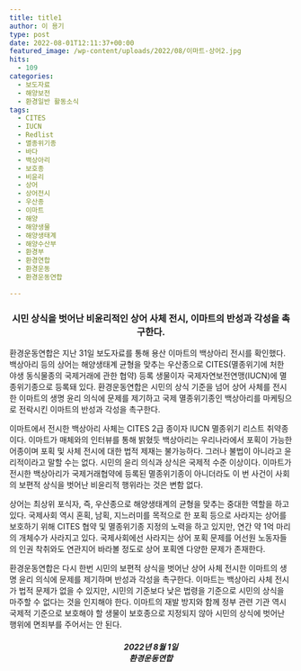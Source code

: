 ```yaml
---
title: title1
author: 이 용기
type: post
date: 2022-08-01T12:11:37+00:00
featured_image: /wp-content/uploads/2022/08/이마트-상어2.jpg
hits:
  - 109
categories:
  - 보도자료
  - 해양보전
  - 환경일반 활동소식
tags:
  - CITES
  - IUCN
  - Redlist
  - 멸종위기종
  - 바다
  - 백상아리
  - 보호종
  - 비윤리
  - 상어
  - 상어전시
  - 우산종
  - 이마트
  - 해양
  - 해양생물
  - 해양생태계
  - 해양수산부
  - 환경부
  - 환경연합
  - 환경운동
  - 환경운동연합

---
```

<h3 style="text-align: center;">
  시민 상식을 벗어난 비윤리적인 상어 사체 전시, 이마트의 반성과 각성을 촉구한다.
</h3>

환경운동연합은 지난 31일 보도자료를 통해 용산 이마트의 백상아리 전시를 확인했다. 백상아리 등의 상어는 해양생태계 균형을 맞추는 우산종으로 CITES(멸종위기에 처한 야생 동식물종의 국제거래에 관한 협약) 등록 생물이자 국제자연보전연맹(IUCN)에 멸종위기종으로 등록돼 있다. 환경운동연합은 시민의 상식 기준을 넘어 상어 사체를 전시한 이마트의 생명 윤리 의식에 문제를 제기하고 국제 멸종위기종인 백상아리를 마케팅으로 전락시킨 이마트의 반성과 각성을 촉구한다.

이마트에서 전시한 백상아리 사체는 CITES 2급 종이자 IUCN 멸종위기 리스트 취약종이다. 이마트가 매체와의 인터뷰를 통해 밝혔듯 백상아리는 우리나라에서 포획이 가능한 어종이며 포획 및 사체 전시에 대한 법적 제재는 불가능하다. 그러나 불법이 아니라고 윤리적이라고 말할 수는 없다. 시민의 윤리 의식과 상식은 국제적 수준 이상이다. 이마트가 전시한 백상아리가 국제거래협약에 등록된 멸종위기종이 아니더라도 이 번 사건이 사회의 보편적 상식을 벗어난 비윤리적 행위라는 것은 변함 없다.

상어는 최상위 포식자, 즉, 우산종으로 해양생태계의 균형을 맞추는 중대한 역할을 하고 있다. 국제사회 역시 혼획, 남획, 지느러미를 목적으로 한 포획 등으로 사라지는 상어를 보호하기 위해 CITES 협약 및 멸종위기종 지정의 노력을 하고 있지만, 연간 약 1억 마리의 개체수가 사라지고 있다. 국제사회에선 사라지는 상어 포획 문제를 어선원 노동자들의 인권 착취와도 연관지어 바라볼 정도로 상어 포획엔 다양한 문제가 존재한다.

환경운동연합은 다시 한번 시민의 보편적 상식을 벗어난 상어 사체 전시한 이마트의 생명 윤리 의식에 문제를 제기하며 반성과 각성을 촉구한다. 이마트는 백상아리 사체 전시가 법적 문제가 없을 수 있지만, 시민의 기준보다 낮은 법령을 기준으로 시민의 상식을 마주할 수 없다는 것을 인지해야 한다. 이마트의 재발 방지와 함께 정부 관련 기관 역시 국제적 기준으로 보호해야 할 생물이 보호종으로 지정되지 않아 시민의 상식에 벗어난 행위에 면죄부를 주어서는 안 된다.

<h5 style="text-align: center;">
  2022년 8월 1일<br /> 환경운동연합
</h5>